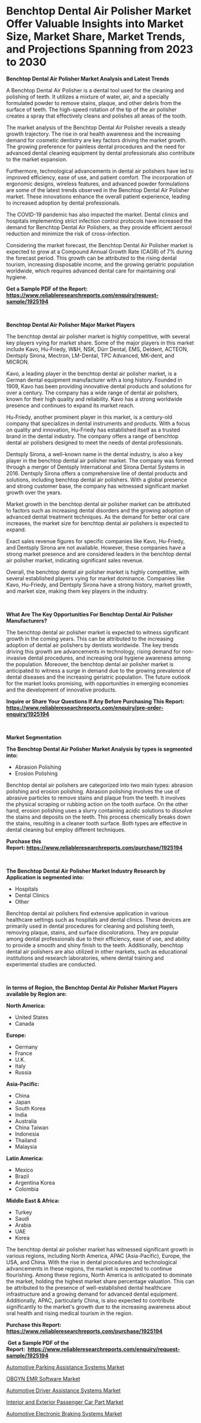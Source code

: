 <p><h1>Benchtop Dental Air Polisher Market Offer Valuable Insights into Market Size, Market Share, Market Trends, and Projections Spanning from 2023 to 2030</h1></p><p><strong>Benchtop Dental Air Polisher Market Analysis and Latest Trends</strong></p>
<p><p>A Benchtop Dental Air Polisher is a dental tool used for the cleaning and polishing of teeth. It utilizes a mixture of water, air, and a specially formulated powder to remove stains, plaque, and other debris from the surface of teeth. The high-speed rotation of the tip of the air polisher creates a spray that effectively cleans and polishes all areas of the tooth.</p><p>The market analysis of the Benchtop Dental Air Polisher reveals a steady growth trajectory. The rise in oral health awareness and the increasing demand for cosmetic dentistry are key factors driving the market growth. The growing preference for painless dental procedures and the need for advanced dental cleaning equipment by dental professionals also contribute to the market expansion.</p><p>Furthermore, technological advancements in dental air polishers have led to improved efficiency, ease of use, and patient comfort. The incorporation of ergonomic designs, wireless features, and advanced powder formulations are some of the latest trends observed in the Benchtop Dental Air Polisher market. These innovations enhance the overall patient experience, leading to increased adoption by dental professionals.</p><p>The COVID-19 pandemic has also impacted the market. Dental clinics and hospitals implementing strict infection control protocols have increased the demand for Benchtop Dental Air Polishers, as they provide efficient aerosol reduction and minimize the risk of cross-infection.</p><p>Considering the market forecast, the Benchtop Dental Air Polisher market is expected to grow at a Compound Annual Growth Rate (CAGR) of 7% during the forecast period. This growth can be attributed to the rising dental tourism, increasing disposable income, and the growing geriatric population worldwide, which requires advanced dental care for maintaining oral hygiene.</p></p>
<p><strong>Get a Sample PDF of the Report:&nbsp; <a href="https://www.reliableresearchreports.com/enquiry/request-sample/1925194">https://www.reliableresearchreports.com/enquiry/request-sample/1925194</a></strong></p>
<p>&nbsp;</p>
<p><strong>Benchtop Dental Air Polisher Major Market Players</strong></p>
<p><p>The benchtop dental air polisher market is highly competitive, with several key players vying for market share. Some of the major players in this market include Kavo, Hu-Friedy, W&H, NSK, Dürr Dental, EMS, Deldent, ACTEON, Dentsply Sirona, Mectron, LM-Dental, TPC Advanced, MK-dent, and MICRON.</p><p>Kavo, a leading player in the benchtop dental air polisher market, is a German dental equipment manufacturer with a long history. Founded in 1909, Kavo has been providing innovative dental products and solutions for over a century. The company has a wide range of dental air polishers, known for their high quality and reliability. Kavo has a strong worldwide presence and continues to expand its market reach.</p><p>Hu-Friedy, another prominent player in this market, is a century-old company that specializes in dental instruments and products. With a focus on quality and innovation, Hu-Friedy has established itself as a trusted brand in the dental industry. The company offers a range of benchtop dental air polishers designed to meet the needs of dental professionals.</p><p>Dentsply Sirona, a well-known name in the dental industry, is also a key player in the benchtop dental air polisher market. The company was formed through a merger of Dentsply International and Sirona Dental Systems in 2016. Dentsply Sirona offers a comprehensive line of dental products and solutions, including benchtop dental air polishers. With a global presence and strong customer base, the company has witnessed significant market growth over the years.</p><p>Market growth in the benchtop dental air polisher market can be attributed to factors such as increasing dental disorders and the growing adoption of advanced dental treatment techniques. As the demand for better oral care increases, the market size for benchtop dental air polishers is expected to expand.</p><p>Exact sales revenue figures for specific companies like Kavo, Hu-Friedy, and Dentsply Sirona are not available. However, these companies have a strong market presence and are considered leaders in the benchtop dental air polisher market, indicating significant sales revenue.</p><p>Overall, the benchtop dental air polisher market is highly competitive, with several established players vying for market dominance. Companies like Kavo, Hu-Friedy, and Dentsply Sirona have a strong history, market growth, and market size, making them key players in the industry.</p></p>
<p>&nbsp;</p>
<p><strong>What Are The Key Opportunities For Benchtop Dental Air Polisher Manufacturers?</strong></p>
<p><p>The benchtop dental air polisher market is expected to witness significant growth in the coming years. This can be attributed to the increasing adoption of dental air polishers by dentists worldwide. The key trends driving this growth are advancements in technology, rising demand for non-invasive dental procedures, and increasing oral hygiene awareness among the population. Moreover, the benchtop dental air polisher market is anticipated to witness a surge in demand due to the growing prevalence of dental diseases and the increasing geriatric population. The future outlook for the market looks promising, with opportunities in emerging economies and the development of innovative products.</p></p>
<p><strong>Inquire or Share Your Questions If Any Before Purchasing This Report: <a href="https://www.reliableresearchreports.com/enquiry/pre-order-enquiry/1925194">https://www.reliableresearchreports.com/enquiry/pre-order-enquiry/1925194</a></strong></p>
<p>&nbsp;</p>
<p><strong>Market Segmentation</strong></p>
<p><strong>The Benchtop Dental Air Polisher Market Analysis by types is segmented into:</strong></p>
<p><ul><li>Abrasion Polishing</li><li>Erosion Polishing</li></ul></p>
<p><p>Benchtop dental air polishers are categorized into two main types: abrasion polishing and erosion polishing. Abrasion polishing involves the use of abrasive particles to remove stains and plaque from the teeth. It involves the physical scraping or rubbing action on the tooth surface. On the other hand, erosion polishing uses a slurry containing acidic solutions to dissolve the stains and deposits on the teeth. This process chemically breaks down the stains, resulting in a cleaner tooth surface. Both types are effective in dental cleaning but employ different techniques.</p></p>
<p><strong>Purchase this Report:&nbsp;<a href="https://www.reliableresearchreports.com/purchase/1925194">https://www.reliableresearchreports.com/purchase/1925194</a></strong></p>
<p>&nbsp;</p>
<p><strong>The Benchtop Dental Air Polisher Market Industry Research by Application is segmented into:</strong></p>
<p><ul><li>Hospitals</li><li>Dental Clinics</li><li>Other</li></ul></p>
<p><p>Benchtop dental air polishers find extensive application in various healthcare settings such as hospitals and dental clinics. These devices are primarily used in dental procedures for cleaning and polishing teeth, removing plaque, stains, and surface discolorations. They are popular among dental professionals due to their efficiency, ease of use, and ability to provide a smooth and shiny finish to the teeth. Additionally, benchtop dental air polishers are also utilized in other markets, such as educational institutions and research laboratories, where dental training and experimental studies are conducted.</p></p>
<p>&nbsp;</p>
<p><strong>In terms of Region, the Benchtop Dental Air Polisher Market Players available by Region are:</strong></p>
<p>
    <p> <strong> North America: </strong>
        <ul>
            <li>United States</li>
            <li>Canada</li>
        </ul>
        </p> 
    <p> <strong> Europe: </strong>
        <ul>
            <li>Germany</li>
            <li>France</li>
            <li>U.K.</li>
            <li>Italy</li>
            <li>Russia</li>
        </ul>
        </p> 
    <p> <strong> Asia-Pacific: </strong>
        <ul>
            <li>China</li>
            <li>Japan</li>
            <li>South Korea</li>
            <li>India</li>
            <li>Australia</li>
            <li>China Taiwan</li>
            <li>Indonesia</li>
            <li>Thailand</li>
            <li>Malaysia</li>
        </ul>
        </p> 
    <p> <strong> Latin America: </strong>
        <ul>
            <li>Mexico</li>
            <li>Brazil</li>
            <li>Argentina Korea</li>
            <li>Colombia</li>
        </ul>
        </p> 
    <p> <strong> Middle East & Africa: </strong>
        <ul>
            <li>Turkey</li>
            <li>Saudi</li>
            <li>Arabia</li>
            <li>UAE</li>
            <li>Korea</li>
        </ul>
    </p>
    </p>
<p><p>The benchtop dental air polisher market has witnessed significant growth in various regions, including North America, APAC (Asia-Pacific), Europe, the USA, and China. With the rise in dental procedures and technological advancements in these regions, the market is expected to continue flourishing. Among these regions, North America is anticipated to dominate the market, holding the highest market share percentage valuation. This can be attributed to the presence of well-established dental healthcare infrastructure and a growing demand for advanced dental equipment. Additionally, APAC, particularly China, is also expected to contribute significantly to the market's growth due to the increasing awareness about oral health and rising medical tourism in the region.</p></p>
<p><strong>Purchase this Report: <a href="https://www.reliableresearchreports.com/purchase/1925194">https://www.reliableresearchreports.com/purchase/1925194</a></strong></p>
<p>&nbsp;<strong>Get a Sample PDF of the Report:&nbsp;&nbsp;<a href="https://www.reliableresearchreports.com/enquiry/request-sample/1925194">https://www.reliableresearchreports.com/enquiry/request-sample/1925194</a></strong></p>
<p><strong></strong></p>
<p><p><a href="https://medium.com/@jonatanjast6362/automotive-parking-assistance-systems-market-the-key-to-successful-business-strategy-forecast-till-8ca34a025b99">Automotive Parking Assistance Systems Market</a></p><p><a href="https://github.com/RickHolmes3/Market-Research-Report-List-1/blob/main/obgyn-emr-software-market.md">OBGYN EMR Software Market</a></p><p><a href="https://medium.com/@jarredmertz2772/automotive-driver-assistance-systems-market-exploring-market-share-market-trends-and-future-4bb3f12955e7">Automotive Driver Assistance Systems Market</a></p><p><a href="https://medium.com/@charityrice2662/interior-and-exterior-passenger-car-part-market-trends-and-market-analysis-forecasted-for-period-1d9ade49530f">Interior and Exterior Passenger Car Part Market</a></p><p><a href="https://medium.com/@reyeshowell655/automotive-electronic-braking-systems-market-comprehensive-assessment-by-type-application-and-c8998ca144ae">Automotive Electronic Braking Systems Market</a></p></p>